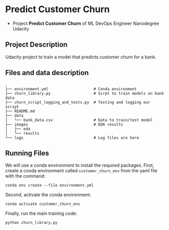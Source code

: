 # Predict Customer Churn

- Project **Predict Customer Churn** of ML DevOps Engineer Nanodegree Udacity

## Project Description
Udacity project to train a model that predicts customer churn for a bank.

## Files and data description
```
.
├── environment.yml                    # Conda environment
├── churn_library.py                   # Scrpt to train models on bank data
├── churn_script_logging_and_tests.py  # Testing and logging our script
├── README.md           
├── data                 
│   └── bank_data.csv                  # Data to train/test model
├── images                             # EDA results 
│   ├── eda
│   └── results
└── logs                               # Log files are here
```

## Running Files
We will use a conda environment to install the required packages.
First, create a conda environment called `customer_churn_env` from the yaml file with the command:

```
conda env create --file environment.yml 
```

Second, activate the conda environment:

```
conda activate customer_churn_env
```

Finally, run the main training code:

```
python churn_library.py
```
